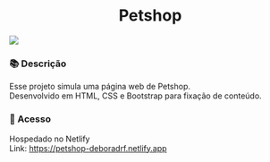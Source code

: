 <h1 align="center"> Petshop </h1>
<img src="https://github.com/deboradrf/petshop/assets/130398684/c5d7a629-6dbc-44fb-a293-2af71743ab9b">

### 📚 Descrição
Esse projeto simula uma página web de Petshop. <br>
Desenvolvido em HTML, CSS e Bootstrap para fixação de conteúdo.

### 📁 Acesso
Hospedado no Netlify <br>
Link: https://petshop-deboradrf.netlify.app
